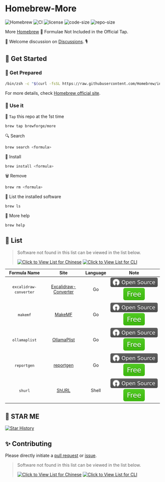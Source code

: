 # Homebrew-More

![Homebrew](https://img.shields.io/badge/-Homebrew-FBB040?labelColor=555555&logoColor=FFFFFF&logo=homebrew) ![CI](https://github.com/Brewforge/homebrew-more/actions/workflows/schedule.yml/badge.svg) ![license](https://img.shields.io/github/license/Brewforge/homebrew-more) ![code-size](https://img.shields.io/github/languages/code-size/Brewforge/homebrew-more) ![repo-size](https://img.shields.io/github/repo-size/Brewforge/homebrew-more)

More [Homebrew](https://github.com/Homebrew/brew) 🍺 Formulae Not Included in the Official Tap.

👏 Welcome discussion on [Discussions](https://github.com/orgs/Brewforge/discussions). 🎙️

## 🍺 Get Started

### 🏃 Get Prepared

```sh
/bin/zsh -c "$(curl -fsSL https://raw.githubusercontent.com/Homebrew/install/master/install.sh)"
```

For more details, check [Homebrew official site](https://brew.sh/).

### 🚀 Use it

🚰 `Tap` this repo at the 1st time

```bash
brew tap brewforge/more
```

🔍 Search

```sh
brew search <formula>
```

🛒 Install

```sh
brew install <formula>
```

🗑️ Remove

```sh
brew rm <formula>
```

🧾 List the installed software

```sh
brew ls
```

🙏 More help

```sh
brew help
```

## 📝 List

> Software not found in this list can be viewed in the list below.
>
> [![Click to View List for Chinese](https://img.shields.io/badge/List_for_Chinese-red?style=for-the-badge&logo=homebrew&label=Click%20to%20view)](https://github.com/Brewforge/homebrew-chinese)
> [![Click to View List for CLI](https://img.shields.io/badge/List_for_Global-red?style=for-the-badge&logo=homebrew&label=Click%20to%20view)](https://github.com/Brewforge/homebrew-extras)

|      Formula Name      |                                  Site                                   | Language |                 Note                 |
| :--------------------: | :---------------------------------------------------------------------: | :------: | :----------------------------------: |
| `excalidraw-converter` | [Excalidraw-Converter](https://github.com/sindrel/excalidraw-converter) |    Go    | ![a](assets/a.svg)![1](assets/1.svg) |
|        `makemf`        |                [MakeMF](https://github.com/Mrered/Gobin)                |    Go    | ![a](assets/a.svg)![1](assets/1.svg) |
|     `ollamaplist`      |             [OllamaPlist](https://github.com/Mrered/Gobin)              |    Go    | ![a](assets/a.svg)![1](assets/1.svg) |
|      `reportgen`       |              [reportgen](https://github.com/Mrered/Gobin)               |    Go    | ![a](assets/a.svg)![1](assets/1.svg) |
|        `shurl`         |               [ShURL](https://github.com/Mrered/yourlsh)                |  Shell   | ![a](assets/a.svg)![1](assets/1.svg) |

## 🌟 STAR ME

[![Star History](https://starchart.cc/Brewforge/homebrew-more.svg?variant=adaptive)](https://starchart.cc/Brewforge/homebrew-more)

## ✨ Contributing

Please directly initiate a [pull request](https://github.com/Brewforge/homebrew-more/compare) or [issue](https://github.com/Brewforge/homebrew-more/issues/new/choose).

<!-- ## ❤️ Sponsors -->

> Software not found in this list can be viewed in the list below.
>
> [![Click to View List for Chinese](https://img.shields.io/badge/List_for_Chinese-red?style=for-the-badge&logo=homebrew&label=Click%20to%20view)](https://github.com/Brewforge/homebrew-chinese)
> [![Click to View List for CLI](https://img.shields.io/badge/List_for_Global-red?style=for-the-badge&logo=homebrew&label=Click%20to%20view)](https://github.com/Brewforge/homebrew-extras)
